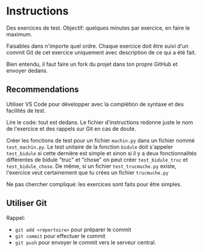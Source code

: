 # Instructions

Des exercices de test. Objectif: quelques minutes par exercice, en faire le maximum.

Faisables dans n'importe quel ordre. Chaque exercice doit être suivi d'un commit Git de cet exercice uniquement avec description de ce qui a été fait.

Bien entendu, il faut faire un fork du projet dans ton propre GitHub et envoyer dedans.

## Recommendations

Utiliser VS Code pour développer avec la complétion de syntaxe et des facilités de test.

Lire le code: tout est dedans. Le fichier d'instructions redonne juste le nom de l'exercice et des rappels sur Git en cas de doute.

Créer les fonctions de test pour un fichier `machin.py` dans un fichier nommé `test_machin.py`. Le test unitaire de la fonction `bidule` doit s'appeler `test_bidule` si cette dernière est simple et sinon si il y a deux fonctionnalités différentes de bidule "truc" et "chose" on peut créer `test_bidule_truc` et `test_bidule_chose`. De même, si un fichier `test_trucmuche.py` existe, l'exercice veut certainement que tu crées un fichier `trucmuche.py`

Ne pas chercher compliqué: les exercices sont faits pour être simples.

## Utiliser Git

Rappel:

- `git add <répertoire>` pour préparer le commit
- `git commit` pour effectuer le commit
- `git push` pour envoyer le commit vers le serveur central.
